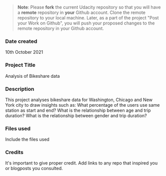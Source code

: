>**Note**: Please **fork** the current Udacity repository so that you will have a **remote** repository in **your** Github account. Clone the remote repository to your local machine. Later, as a part of the project "Post your Work on Github", you will push your proposed changes to the remote repository in your Github account.

### Date created
10th October 2021

### Project Title
Analysis of Bikeshare data

### Description
This project analyses bikeshare data for Washington, Chicago and New York city to draw insights such as:
What percentage of the users use same station as start and end?
What is the relationship between age and trip duration?
What is the relationship between gender and trip duration?

### Files used
Include the files used

### Credits
It's important to give proper credit. Add links to any repo that inspired you or blogposts you consulted.

